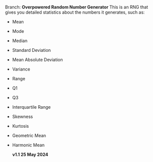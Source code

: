 Branch: **Overpowered Random Number Generator**
This is an RNG that gives you detailed statistics about the numbers it generates, such as:
- Mean
- Mode
- Median
- Standard Deviation
- Mean Absolute Deviation
- Variance
- Range
- Q1
- Q3
- Interquartile Range
- Skewness
- Kurtosis
- Geometric Mean
- Harmonic Mean
 
  **v1.1
  25 May 2024**
